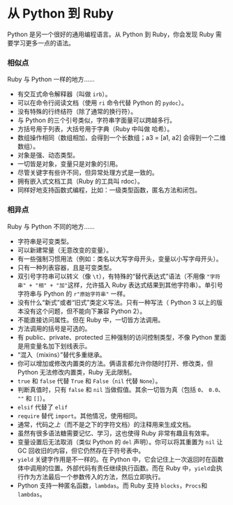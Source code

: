 # 从 Python 到 Ruby

Python 是另一个很好的通用编程语言。从 Python 到 Ruby，你会发现 Ruby 需要学习更多一点的语法。

### 相似点

Ruby 与 Python 一样的地方……

- 有交互式命令解释器（叫做 `irb`）。
- 可以在命令行阅读文档（使用 `ri` 命令代替 Python 的 `pydoc`）。
- 没有特殊的行终结符（除了通常的换行符）。
- 与 Python 的三个引号类似，字符串字面量可以跨越多行。
- 方括号用于列表，大括号用于字典（Ruby 中叫做 哈希）。
- 数组操作相同（数组相加，会得到一个长数组；a3 = [a1, a2] 会得到一个二维数组）。
- 对象是强、动态类型。
- 一切皆是对象，变量只是对象的引用。
- 尽管关键字有些许不同，但异常处理方式是一致的。
- 拥有嵌入式文档工具（Ruby 的工具叫 rdoc）。
- 同样好地支持函数式编程，比如：一级类型函数，匿名方法和闭包。

### 相异点

Ruby 与 Python 不同的地方……

- 字符串是可变类型。
- 可以新建常量（无意改变的变量）。
- 有一些强制习惯用法（例如：类名以大写字母开头，变量以小写字母开头）。
- 只有一种列表容器，且是可变类型。
- 双引号字符串可以转义（像 `\t`），有特殊的“替代表达式”语法（不用像 `"字符串" + "相" + "加"`这样，允许插入 Ruby 表达式结果到其他字符串）。单引号字符串与 Python 的 `r"原始字符串"` 一样。
- 没有什么“新式”或者“旧式”类定义写法。只有一种写法（ Python 3 以上的版本没有这个问题，但不能向下兼容 Python 2）。
- 不能直接访问属性。但在 Ruby 中，一切皆方法调用。
- 方法调用的括号是可选的。
- 有 public、private、protected 三种强制的访问控制类型，不像 Python 里面是用变量名加下划线表示。
- “混入（mixins）”替代多重继承。
- 你可以增加或修改内置类的方法。俩语言都允许你随时打开、修改类，但 Python 无法修改内置类，Ruby 无此限制。
- `true` 和 `false` 代替 `True` 和 `False`（`nil` 代替 `None`）。
- 判断真值时，只有 `false` 和 `nil` 当做假值。其余一切皆为真（包括 `0`、 `0.0`、 `""` 和 `[]`）。
- `elsif` 代替了 `elif`
- `require` 替代 `import`。其他情况，使用相同。
- 通常，代码之*上*（而不是之下的字符文档）的注释用来生成文档。
- 虽然有很多语法糖需要记忆、学习，这也使得 Ruby 非常有趣且有效率。
- 变量设置后无法取消（类似 Python 的 `del` 声明）。你可以将其重置为 `nil` 让 GC 回收旧的内容，但它仍然存在于符号表中。
- `yield` 关键字作用是不一样的。在 Python 中，它会记住上一次返回时在函数体中调用的位置。外部代码有责任继续执行函数。而在 Ruby 中，`yield`会执行作为方法最后一个参数传入的方法，然后立即执行。
- Python 支持一种匿名函数，`lambdas`。而 Ruby 支持 `blocks`，`Procs`和 `lambdas`。
